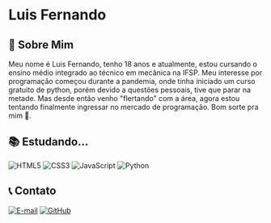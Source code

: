 # Luis Fernando
## 👤 Sobre Mim
Meu nome é Luis Fernando, tenho 18 anos e atualmente, estou cursando o ensino médio integrado ao técnico em mecânica na IFSP. Meu interesse por programação começou durante a pandemia, onde tinha iniciado um curso gratuito de python, porém devido a questões pessoais, tive que parar na metade. Mas desde então venho "flertando" com a área, agora estou tentando finalmente ingressar no mercado de programação. Bom sorte pra mim 🙏.

## 📚 Estudando...
![HTML5](https://img.shields.io/badge/HTML5-000?style=for-the-badge&logo=html5)
![CSS3](https://img.shields.io/badge/CSS3-000?style=for-the-badge&logo=css3&logoColor=264CE4)
![JavaScript](https://img.shields.io/badge/JavaScript-000?style=for-the-badge&logo=javascript)
![Python](https://img.shields.io/badge/Python-000?style=for-the-badge&logo=python)

## 📞 Contato
[![E-mail](https://img.shields.io/badge/-Email-000?style=for-the-badge&logo=microsoft-outlook&logoColor=007BFF)](mailto:luiz-fernando-rios@outlook.com)
[![GitHub](https://img.shields.io/badge/GitHub-000?style=for-the-badge&logo=github&logoColor=white)](https://github.com/lu-mis/)
